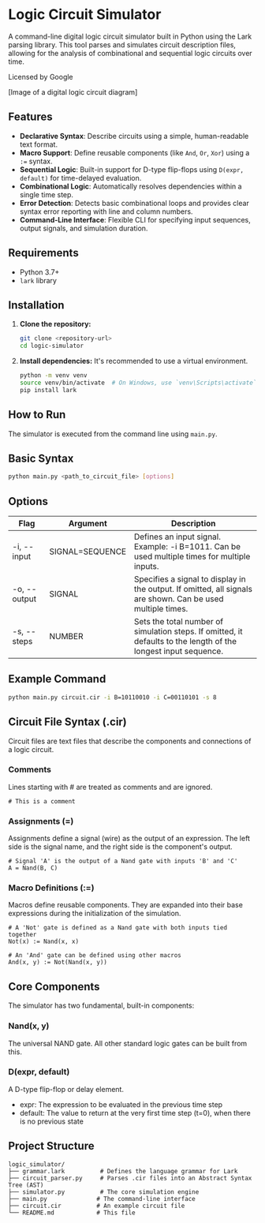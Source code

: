 # Logic Circuit Simulator

A command-line digital logic circuit simulator built in Python using the Lark parsing library. This tool parses and simulates circuit description files, allowing for the analysis of combinational and sequential logic circuits over time.

Licensed by Google

[Image of a digital logic circuit diagram]

## Features

* **Declarative Syntax**: Describe circuits using a simple, human-readable text format.
* **Macro Support**: Define reusable components (like `And`, `Or`, `Xor`) using a `:=` syntax.
* **Sequential Logic**: Built-in support for D-type flip-flops using `D(expr, default)` for time-delayed evaluation.
* **Combinational Logic**: Automatically resolves dependencies within a single time step.
* **Error Detection**: Detects basic combinational loops and provides clear syntax error reporting with line and column numbers.
* **Command-Line Interface**: Flexible CLI for specifying input sequences, output signals, and simulation duration.

## Requirements

* Python 3.7+
* `lark` library

## Installation

1.  **Clone the repository:**

    ```bash
    git clone <repository-url>
    cd logic-simulator
    ```

2.  **Install dependencies:**
    It's recommended to use a virtual environment.

    ```bash
    python -m venv venv
    source venv/bin/activate  # On Windows, use `venv\Scripts\activate`
    pip install lark
    ```

## How to Run

The simulator is executed from the command line using `main.py`.

## Basic Syntax

```bash
python main.py <path_to_circuit_file> [options]
```

## Options

| Flag | Argument | Description |
| --- | --- | --- |
| -i, --input | SIGNAL=SEQUENCE | Defines an input signal. Example: -i B=1011. Can be used multiple times for multiple inputs. |
| -o, --output | SIGNAL | Specifies a signal to display in the output. If omitted, all signals are shown. Can be used multiple times. |
| -s, --steps | NUMBER | Sets the total number of simulation steps. If omitted, it defaults to the length of the longest input sequence. |

## Example Command

```bash
python main.py circuit.cir -i B=10110010 -i C=00110101 -s 8
```

## Circuit File Syntax (.cir)

Circuit files are text files that describe the components and connections of a logic circuit.

### Comments

Lines starting with # are treated as comments and are ignored.

```cir
# This is a comment
```

### Assignments (=)

Assignments define a signal (wire) as the output of an expression. The left side is the signal name, and the right side is the component's output.

```cir
# Signal 'A' is the output of a Nand gate with inputs 'B' and 'C'
A = Nand(B, C)
```

### Macro Definitions (:=)

Macros define reusable components. They are expanded into their base expressions during the initialization of the simulation.

```cir
# A 'Not' gate is defined as a Nand gate with both inputs tied together
Not(x) := Nand(x, x)

# An 'And' gate can be defined using other macros
And(x, y) := Not(Nand(x, y))
```

## Core Components

The simulator has two fundamental, built-in components:

### Nand(x, y)

The universal NAND gate. All other standard logic gates can be built from this.

### D(expr, default)

A D-type flip-flop or delay element.

* expr: The expression to be evaluated in the previous time step
* default: The value to return at the very first time step (t=0), when there is no previous state

## Project Structure

```text
logic_simulator/
├── grammar.lark          # Defines the language grammar for Lark
├── circuit_parser.py     # Parses .cir files into an Abstract Syntax Tree (AST)
├── simulator.py          # The core simulation engine
├── main.py              # The command-line interface
├── circuit.cir          # An example circuit file
└── README.md            # This file
```